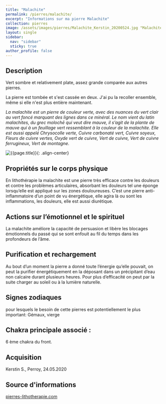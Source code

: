 ```yaml
---
title: "Malachite"
permalink: /pierres/malachite/
excerpt: "Informations sur ma pierre Malachite"
collection: pierres
image: /assets/images/pierres/Malachite_Kerstin_20200524.jpg "Malachite"
layout: single
sidebar:
  nav: "sidebar"
  sticky: true
author_profile: false
---
```


## Description
Vert sombre et relativement plate, assez grande comparée aux autres pierres.

La pierre est tombée et s'est cassée en deux. J'ai pu la recoller ensemble, même si elle n'est plus entière maintenant.

*La malachite est un pierre de couleur verte, avec des nuances du vert clair au vert foncé marquant des lignes dans ce minéral. Le nom vient du latin malachites, du grec molochē qui veut dire mauve,  il s’agit de la plante de mauve qui à un feuillage vert ressemblant à la couleur de la malachite. Elle est aussi appelé Chrysocolle verte, Cuivre carbonaté vert, Cuivre soyeux, Fleurs de cuivre vertes, Oxyde vert de cuivre, Vert de cuivre, Vert de cuivre ferrugineux, Vert de montagne.*

![{{page.title}}]({{page.image}} "Malachite"){: .align-center}


## Propriétés sur le corps physique
En lithothérapie la malachite est une pierre très efficace contre les douleurs et contre les problèmes articulaires, absorbant les douleurs tel une éponge lorsqu’elle est appliqué sur les zones douloureuses. C’est une pierre anti-inflammatoire d’un point de vu énergétique, elle agira là ou sont les inflammations, les douleurs, elle est aussi diurétique.


## Actions sur l’émotionnel et le spirituel
La malachite améliore la capacité de persuasion et libère les blocages émotionnels du passé qui se sont enfouit au fil du temps dans les profondeurs de l’âme.


## Purification et rechargement
Au bout d’un moment la pierre a donné toute l’énergie qu’elle pouvait, on peut la purifier énergétiquement en la déposant dans un précipitant d’eau non calcaire durant plusieurs heures. Pour plus d’efficacité on peut par la suite charger au soleil ou à la lumière naturelle.

## Signes zodiaques
pour lesquels le besoin de cette pierres est potentiellement le plus important:
Gémaux, vierge


## Chakra principale associé :
6 ème chakra du front.


## Acquisition
Kerstin S., Perroy, 24.05.2020


## Source d'informations
[pierres-lithotherapie.com](https://www.pierres-lithotherapie.com/malachite-proprietes/)
